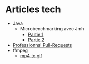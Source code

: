 Articles tech
=========

* Java
  * Microbenchmarking avec Jmh
    * [Partie 1](https://t4w4n3.github.io/article-jmh.html)
    * [Partie 2](https://t4w4n3.github.io/article-jmh.html)
* [Professionnal Pull-Requests](splitter_pull-request)
* ffmpeg
  * [mp4 to gif](https://t4w4n3.github.io/extraire_gif_hq_long_videos.html)
